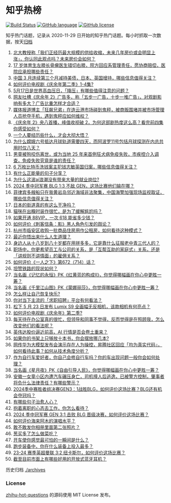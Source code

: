 # 知乎热榜
[![Build Status](https://github.com/ToWeLong/zhihu-hot-questions/workflows/CI/badge.svg)](https://github.com/ToWeLong/zhihu-hot-questions/actions)
[![GitHub language](https://img.shields.io/badge/language-golang-orange.svg)](https://golang.org/)
[![GitHub license](https://img.shields.io/github/license/ToWeLong/zhihu-hot-questions)](https://github.com/ToWeLong/zhihu-hot-questions/blob/main/LICENSE)

知乎热门话题，记录从 2020-11-29 日开始的知乎热门话题。每小时抓取一次数据，按天[归档](./archives)

<!-- BEGIN -->

1. [北大教授称「我们正经历最大规模的供给收缩，未来几年房价或会明显上涨」，你认同此观点吗？未来房价会如何？](https://www.zhihu.com/question/656198408)
1. [17 岁体育生左膝长骨瘤医生错切右膝，院方回应系管理责任，愿协商赔偿，医院应承担哪些责任？](https://www.zhihu.com/question/656194795)
1. [中国 3 月连续第三个月减持美债，日本、英国增持，哪些信息值得关注？](https://www.zhihu.com/question/656205844)
1. [如何评价电视剧《庆余年第二季》1-4集?](https://www.zhihu.com/question/656206192)
1. [5月17日是世界高血压日，「降压」有哪些值得注意的问题？](https://www.zhihu.com/question/655960897)
1. [网友吐槽《庆余年 2》广告多，称「五步一广告，十步一堆广告」，对观剧影响有多大？广告比重怎样才合适？](https://www.zhihu.com/question/656274730)
1. [媒体报道博主「狂飙兄弟」在连云港市场碰到鬼秤，被商贩围堵并被市场管理人员抢夺手机，遇到鬼秤应如何维权？](https://www.zhihu.com/question/656241300)
1. [《庆余年 2》央八首播，峰值收视破 2，为何这部剧热度这么高？看完前四集你感受如何？](https://www.zhihu.com/question/656233956)
1. [一个人要经历些什么，才会大彻大悟？](https://www.zhihu.com/question/654212120)
1. [为什么嫦娥六号抵达月球轨道需要四天，而阿波罗11号包括月球探测在内总共用时仅八天？](https://www.zhihu.com/question/655838507)
1. [男童被狗咬伤离世，或为当地 25 年来首例狂犬病免疫失败，市疾控介入调查，免疫失败究竟是谁的责任？](https://www.zhihu.com/question/656173865)
1. [6 万枚比特币洗钱案主犯钱志敏英国归案，哪些信息值得关注？](https://www.zhihu.com/question/655569423)
1. [有什么正能量的句子分享？](https://www.zhihu.com/question/650283269)
1. [为什么这波ai浪潮没有带来大量的就业岗位?](https://www.zhihu.com/question/649006814)
1. [2024 季中冠军赛 BLG 1:3 不敌 GEN，这场比赛他们输在哪？](https://www.zhihu.com/question/656224963)
1. [菲律宾多艘船只在我黄岩岛邻近海域非法聚集，中国海警加强现场监视取证，哪些信息值得关注？](https://www.zhihu.com/question/656195684)
1. [日本的街道真的有这么干净吗？](https://www.zhihu.com/question/56402307)
1. [猫咪在出糗时装作很忙，是为了缓解尴尬吗？](https://www.zhihu.com/question/655246611)
1. [如果开通 88VIP，一次 618 能省多少钱？](https://www.zhihu.com/question/656208460)
1. [如何评价《刺客信条：影》黑人角色引发的舆论？](https://www.zhihu.com/question/656158102)
1. [杭州市临安区收购一批商品住房用作公租房，如何看待这种模式？](https://www.zhihu.com/question/656086305)
1. [最近你悟出来什么人生道理？](https://www.zhihu.com/question/655915922)
1. [身边人从十八岁到八十岁都在用拼多多，它是靠什么征服老中青三代人的？](https://www.zhihu.com/question/656079213)
1. [职场中，你更希望员工与公司的关系，是「互帮互助的家庭式」关系，还是「讲规则不讲情面」的雇佣关系？](https://www.zhihu.com/question/655330350)
1. [如何评价《一人之下》第672（714）话？](https://www.zhihu.com/question/656237485)
1. [坦赞铁路的现状如何？](https://www.zhihu.com/question/25653896)
1. [当名画《记忆的永恒》PK《红黄蓝的构成II》，你觉得哪幅画在你心中更胜一筹？](https://www.zhihu.com/question/656086784)
1. [当名画《千里江山图》PK《蒙娜丽莎》，你觉得哪幅画在你心中更胜一筹？](https://www.zhihu.com/question/656079701)
1. [怎么样让自己恢复快乐?](https://www.zhihu.com/question/655779014)
1. [你对当下主流的「求职招聘」平台有何看法？](https://www.zhihu.com/question/652005470)
1. [松下 5 月 23 日发布 Lumix S9 全画幅无反相机，该款相机有何亮点？](https://www.zhihu.com/question/655957390)
1. [如何评价电视剧《庆余年》第二季?](https://www.zhihu.com/question/655313140)
1. [每天待在办公室真的很忙，但领导和同事不觉得，反而觉得是在照顾我，怎么改变他们的看法呢？](https://www.zhihu.com/question/655951464)
1. [英伟达股价逼近前高，AI 行情是否会卷土重来？](https://www.zhihu.com/question/656174912)
1. [如果你的书架上只够放十本书，你会摆放哪几本?](https://www.zhihu.com/question/36092128)
1. [网传华为大模型发布会演示存在人为操控，昇腾社区回应「均为真实代码」，如何看待此事？如何从技术角度分析？](https://www.zhihu.com/question/656189836)
1. [作为自行车爱好者，你自己会修自行车吗？你的车出现问题一般你会如何处理？](https://www.zhihu.com/question/655978535)
1. [当名画《星月夜》PK《自由引导人民》，你觉得哪幅画在你心中更胜一筹？](https://www.zhihu.com/question/656086580)
1. [安徽一女童小区内遭汽车碾压身亡，司机撞人后逃逸，已被警方控制，肇事者将负什么法律责任？有哪些警示？](https://www.zhihu.com/question/656171943)
1. [2024季中赛胜者组决赛GEN3：1战胜BLG，如何评价这场比赛？BLG还有机会夺冠吗？](https://www.zhihu.com/question/656226561)
1. [有哪些句子治愈人心？](https://www.zhihu.com/question/655907263)
1. [抱着离职的心态去工作，你怎么看待？](https://www.zhihu.com/question/655775814)
1. [2024 季中冠军赛 GEN 3:1 击败 BLG 晋级决赛，如何评价这场比赛？](https://www.zhihu.com/question/656199322)
1. [如何评价海来阿木的演唱水平？](https://www.zhihu.com/question/425388979)
1. [敢不敢发你相册里面第二张照片？](https://www.zhihu.com/question/652601337)
1. [葱买多了怎么做菜吃？](https://www.zhihu.com/question/650715423)
1. [开车使你感觉最可怕的一瞬间是什么？](https://www.zhihu.com/question/348293973)
1. [跑步装备中，你在什么装备上投入最多？](https://www.zhihu.com/question/654495235)
1. [23-24 赛季英超曼联 3:2 纽卡斯尔，如何评价这场比赛？](https://www.zhihu.com/question/656133609)
1. [截至目前市面上有哪些好用的开放式蓝牙耳机？](https://www.zhihu.com/question/616251434)

<!-- END -->

历史归档 [./archives](./archives)


### License
[zhihu-hot-questions](https://github.com/towelong/zhihu-hot-questions) 的源码使用 MIT License 发布。